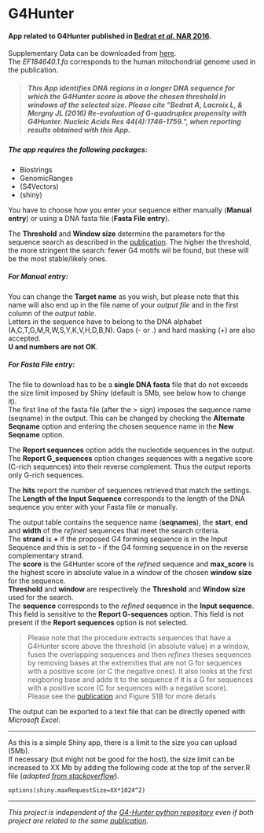 # G4Hunter
#### App related to G4Hunter published in [Bedrat _et al._ NAR 2016][paper ref].  
Supplementary Data can be downloaded from [here](http://www.ncbi.nlm.nih.gov/pmc/articles/PMC4770238/bin/supp_44_4_1746__index.html).  
The _EF184640.1.fa_ corresponds to the human mitochondrial genome used in the publication.  

> ##### This App identifies DNA regions in a longer DNA sequence for which the G4Hunter score is above the chosen threshold in windows of the selected size. Please cite _"Bedrat A, Lacroix L, & Mergny JL (2016) Re-evaluation of G-quadruplex propensity with G4Hunter. Nucleic Acids Res 44(4):1746-1759."_, when reporting results obtained with this App.

##### The app requires the following packages:
* Biostrings
* GenomicRanges
* (S4Vectors)
* (shiny)

You have to choose how you enter your sequence either manually (**Manual entry**) or using a DNA fasta file (**Fasta File entry**).  

The **Threshold** and **Window size** determine the parameters for the sequence search as described in the [publication][paper ref]. The higher the threshold, the more stringent the search: fewer G4 motifs wil be found, but these will be the most stable/likely ones.  

##### For **Manual entry**:
You can change the **Target name** as you wish, but please note that this name will also end up in the file name of your _output file_ and in the first column of the _output table_.  
Letters in the sequence have to belong to the DNA alphabet (A,C,T,G,M,R,W,S,Y,K,V,H,D,B,N). Gaps (- or .) and hard masking (+) are also accepted.  
**U and numbers are not OK**.

##### For **Fasta File entry**:
The file to download has to be a **single DNA fasta** file that do not exceeds the size limit imposed by Shiny (default is 5Mb, see below how to change it).  
The first line of the fasta file (after the > sign) imposes the sequence name (seqname) in the output. This can be changed by checking the **Alternate Seqname** option and entering the chosen sequence name in the **New Seqname** option.

The **Report sequences** option adds the nucleotide sequences in the output.  
The **Report G_sequences** option changes sequences with a negative score (C-rich sequences) into their reverse complement. Thus the output reports only G-rich sequences.

The **hits** report the number of sequences retrieved that match the settings.  
The **Length of the Input Sequence** corresponds to the length of the DNA sequence you enter with your Fasta file or manually.

The output table contains the sequence name (**seqnames**), the **start**, **end** and **width** of the _refined_ sequences that meet the search criteria.  
The **strand** is **+** if the proposed G4 forming sequence is in the Input Sequence and this is set to **-** if the G4 forming sequence in on the reverse complementary strand.  
The **score** is the G4Hunter score of the _refined_ sequence and **max_score** is the highest score in absolute value in a window of the chosen **window size** for the sequence.  
**Threshold** and **window** are respectively the **Threshold** and **Window size** used for the search.  
The **sequence** corresponds to the _refined_ sequence in the **Input sequence**. This field is sensitive to the **Report G-sequences** option. This field is not present if the **Report sequences** option is not selected.  
> Please note that the procedure extracts sequences that have a G4Hunter score above the threshold (in absolute value) in a window, fuses the overlapping sequences and then _refines_ theses sequences by removing bases at the extremities that are not G for sequences with a positive score (or C the negative ones). It also looks at the first neigboring base and adds it to the sequence if it is a G for sequences with a positive score (C for sequences with a negative score).  
> Please see the [publication][paper ref] and Figure S1B for more details

The output can be exported to a text file that can be directly opened with _Microsoft Excel_.

--------------------------------------------------------------------------
As this is a simple Shiny app, there is a limit to the size you can upload (5Mb).  
If necessary (but might not be good for the host), the size limit can be increased  to XX Mb by adding the following code at the top of the server.R file (_adapted [from stackoverflow](http://stackoverflow.com/questions/18037737/how-to-change-maximum-upload-size-exceeded-restriction-in-shiny-and-save-user)_).  
```{r}
options(shiny.maxRequestSize=XX*1024^2)
```

--------------------------------------------------------------------------
_This project is independent of the [G4-Hunter python repository](https://github.com/AnimaTardeb/G4-Hunter) even if both project are related to the same [publication][paper ref]._


[paper ref]:http://doi.org/10.1093/nar/gkw006
